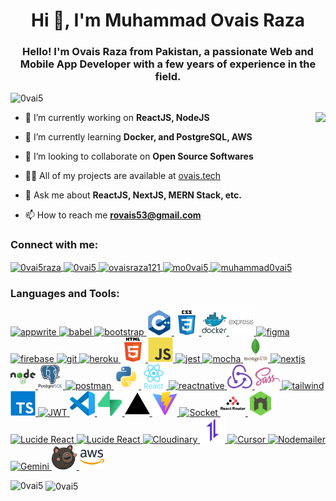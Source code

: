 <h1 align="center">Hi 👋, I'm Muhammad Ovais Raza</h1>
<h3 align="center">Hello! I'm Ovais Raza from Pakistan, a passionate Web and Mobile App Developer
  with a few years of experience in the field.</h3>

<div>
  <p align="left">
    <img
      src="https://komarev.com/ghpvc/?username=0vai5&label=Profile%20views&color=0e75b6&style=flat"
      alt="0vai5" />
  </p>
  <p align="left">
    <img align="right"
      src="https://wakatime.com/badge/user/bc5d206c-0c30-4b76-925b-969fe55c64a1.svg" />
  </p>
</div>


- 🔭 I’m currently working on **ReactJS, NodeJS**

- 🌱 I’m currently learning **Docker, and PostgreSQL, AWS**

- 👯 I’m looking to collaborate on **Open Source Softwares**

- 👨‍💻 All of my projects are available at [ovais.tech](Https://ovais.tech)

- 💬 Ask me about **ReactJS, NextJS, MERN Stack, etc.**

- 📫 How to reach me **rovais53@gmail.com**

<h3 align="left">Connect with me:</h3>
<p align="left">
  <a href="https://twitter.com/0vai5raza" target="blank">
    <img align="center"
      src="https://raw.githubusercontent.com/rahuldkjain/github-profile-readme-generator/master/src/images/icons/Social/twitter.svg"
      alt="0vai5raza" height="30" width="40" />
  </a>
  <a href="https://linkedin.com/in/0vai5" target="blank">
    <img align="center"
      src="https://raw.githubusercontent.com/rahuldkjain/github-profile-readme-generator/master/src/images/icons/Social/linked-in-alt.svg"
      alt="0vai5" height="30" width="40" />
  </a>
  <a href="https://fb.com/ovaisraza121" target="blank">
    <img align="center"
      src="https://raw.githubusercontent.com/rahuldkjain/github-profile-readme-generator/master/src/images/icons/Social/facebook.svg"
      alt="ovaisraza121" height="30" width="40" />
  </a>
  <a href="https://instagram.com/mo0vai5" target="blank">
    <img align="center"
      src="https://raw.githubusercontent.com/rahuldkjain/github-profile-readme-generator/master/src/images/icons/Social/instagram.svg"
      alt="mo0vai5" height="30" width="40" />
  </a>
  <a href="https://www.leetcode.com/muhammad0vai5" target="blank">
    <img align="center"
      src="https://raw.githubusercontent.com/rahuldkjain/github-profile-readme-generator/master/src/images/icons/Social/leet-code.svg"
      alt="muhammad0vai5" height="30" width="40" />
  </a>
</p>

<h3 align="left">Languages and Tools:</h3>
<p align="left">
  <a href="https://appwrite.io" target="_blank" rel="noreferrer">
    <img src="https://www.vectorlogo.zone/logos/appwriteio/appwriteio-icon.svg" alt="appwrite"
      width="40" height="40" />
  </a>
  <a href="https://babeljs.io/" target="_blank" rel="noreferrer">
    <img src="https://babeljs.io/img/babel.svg" alt="babel" width="40" height="40" />
  </a>
  <a href="https://getbootstrap.com" target="_blank" rel="noreferrer">
    <img src="https://getbootstrap.com/docs/5.3/assets/brand/bootstrap-logo-shadow.png"
      alt="bootstrap" width="50" height="40" />
  </a>
  <a href="https://www.w3schools.com/cpp/" target="_blank" rel="noreferrer">
    <img
      src="https://raw.githubusercontent.com/devicons/devicon/master/icons/cplusplus/cplusplus-original.svg"
      alt="cplusplus" width="40" height="40" />
  </a>
  <a href="https://www.w3schools.com/css/" target="_blank" rel="noreferrer">
    <img
      src="https://raw.githubusercontent.com/devicons/devicon/master/icons/css3/css3-original-wordmark.svg"
      alt="css3" width="40" height="40" />
  </a>
  <a href="https://www.docker.com/" target="_blank" rel="noreferrer">
    <img
      src="https://raw.githubusercontent.com/devicons/devicon/master/icons/docker/docker-original-wordmark.svg"
      alt="docker" width="40" height="40" />
  </a>
  <a href="https://expressjs.com" target="_blank" rel="noreferrer">
    <img
      src="https://raw.githubusercontent.com/devicons/devicon/master/icons/express/express-original-wordmark.svg"
      alt="express" width="40" height="40" />
  </a>
  <a href="https://www.figma.com/" target="_blank" rel="noreferrer">
    <img src="https://www.vectorlogo.zone/logos/figma/figma-icon.svg" alt="figma" width="40"
      height="40" />
  </a>
  <a href="https://firebase.google.com/" target="_blank" rel="noreferrer">
    <img src="https://www.gstatic.com/mobilesdk/240501_mobilesdk/firebase_28dp.png" alt="firebase"
      width="40" height="40" />
  </a>
  <a href="https://git-scm.com/" target="_blank" rel="noreferrer">
    <img src="https://www.vectorlogo.zone/logos/git-scm/git-scm-icon.svg" alt="git" width="40"
      height="40" />
  </a>
  <a href="https://heroku.com" target="_blank" rel="noreferrer">
    <img src="https://www.vectorlogo.zone/logos/heroku/heroku-icon.svg" alt="heroku" width="40"
      height="40" />
  </a>
  <a href="https://www.w3.org/html/" target="_blank" rel="noreferrer">
    <img
      src="https://raw.githubusercontent.com/devicons/devicon/master/icons/html5/html5-original-wordmark.svg"
      alt="html5" width="40" height="40" />
  </a>
  <a href="https://developer.mozilla.org/en-US/docs/Web/JavaScript" target="_blank" rel="noreferrer">
    <img
      src="https://raw.githubusercontent.com/devicons/devicon/master/icons/javascript/javascript-original.svg"
      alt="javascript" width="40" height="40" />
  </a>
  <a href="https://jestjs.io" target="_blank" rel="noreferrer">
    <img src="https://www.vectorlogo.zone/logos/jestjsio/jestjsio-icon.svg" alt="jest" width="40"
      height="40" />
  </a>
  <a href="https://mochajs.org" target="_blank" rel="noreferrer">
    <img src="https://www.vectorlogo.zone/logos/mochajs/mochajs-icon.svg" alt="mocha" width="40"
      height="40" />
  </a>
  <a href="https://www.mongodb.com/" target="_blank" rel="noreferrer">
    <img
      src="https://raw.githubusercontent.com/devicons/devicon/master/icons/mongodb/mongodb-original-wordmark.svg"
      alt="mongodb" width="40" height="40" />
  </a>
  <a href="https://nextjs.org/" target="_blank" rel="noreferrer">
    <img src="https://cdn.worldvectorlogo.com/logos/nextjs-2.svg" alt="nextjs" width="40"
      height="40" />
  </a>
  <a href="https://nodejs.org" target="_blank" rel="noreferrer">
    <img
      src="https://raw.githubusercontent.com/devicons/devicon/master/icons/nodejs/nodejs-original-wordmark.svg"
      alt="nodejs" width="40" height="40" />
  </a>
  <a href="https://www.postgresql.org" target="_blank" rel="noreferrer">
    <img
      src="https://raw.githubusercontent.com/devicons/devicon/master/icons/postgresql/postgresql-original-wordmark.svg"
      alt="postgresql" width="40" height="40" />
  </a>
  <a href="https://postman.com" target="_blank" rel="noreferrer">
    <img src="https://www.vectorlogo.zone/logos/getpostman/getpostman-icon.svg" alt="postman"
      width="40" height="40" />
  </a>
  <a href="https://www.python.org" target="_blank" rel="noreferrer">
    <img
      src="https://raw.githubusercontent.com/devicons/devicon/master/icons/python/python-original.svg"
      alt="python" width="40" height="40" />
  </a>
  <a href="https://reactjs.org/" target="_blank" rel="noreferrer">
    <img
      src="https://raw.githubusercontent.com/devicons/devicon/master/icons/react/react-original-wordmark.svg"
      alt="react" width="40" height="40" />
  </a>
  <a href="https://reactnative.dev/" target="_blank" rel="noreferrer">
    <img src="https://reactnative.dev/img/header_logo.svg" alt="reactnative" width="40" height="40" />
  </a>
  <a href="https://redux.js.org" target="_blank" rel="noreferrer">
    <img
      src="https://raw.githubusercontent.com/devicons/devicon/master/icons/redux/redux-original.svg"
      alt="redux" width="40" height="40" />
  </a>
  <a href="https://sass-lang.com" target="_blank" rel="noreferrer">
    <img
      src="https://raw.githubusercontent.com/devicons/devicon/master/icons/sass/sass-original.svg"
      alt="sass" width="40" height="40" />
  </a>
  <a href="https://tailwindcss.com/" target="_blank" rel="noreferrer">
    <img src="https://tailwindcss.com/_next/static/media/tailwindcss-mark.d52e9897.svg"
      alt="tailwind" width="40" height="40" />
  </a>
  <a href="https://www.typescriptlang.org/" target="_blank" rel="noreferrer">
    <img
      src="https://raw.githubusercontent.com/devicons/devicon/master/icons/typescript/typescript-original.svg"
      alt="typescript" width="40" height="40" />
  </a>
  <a href="https://jwt.io">
    <img src="https://jwt.io/img/pic_logo.svg" alt="JWT" width="40" height="40" />
  </a>
  <a href="https://code.visualstudio.com/">
    <img
      src="https://raw.githubusercontent.com/devicons/devicon/ca28c779441053191ff11710fe24a9e6c23690d6/icons/vscode/vscode-original.svg"
      alt="VSCODE" width="40" height="40" />
  </a>
  <a href="https://supabase.com/">
    <img
      src="https://raw.githubusercontent.com/devicons/devicon/ca28c779441053191ff11710fe24a9e6c23690d6/icons/supabase/supabase-original.svg"
      alt="SUPABASE" width="40" height="40" />
  </a>
  <a href="https://vercel.com/">
    <img
      src="https://raw.githubusercontent.com/devicons/devicon/ca28c779441053191ff11710fe24a9e6c23690d6/icons/vercel/vercel-original.svg"
      alt="Vercel" width="40" height="40" />
  </a>
  <a href="https://vite.dev/">
    <img
      src="https://raw.githubusercontent.com/devicons/devicon/ca28c779441053191ff11710fe24a9e6c23690d6/icons/vitejs/vitejs-original.svg"
      alt="Vercel" width="40" height="40" />
  </a>
  <a href="https://socket.io/">
    <img src="https://socket.io/images/logo-dark.svg" alt="Socket" width="40" height="40" />
  </a>
  <a href="https://reactrouter.com/" target="_blank" rel="noreferrer">
    <img
      src="https://raw.githubusercontent.com/devicons/devicon/6910f0503efdd315c8f9b858234310c06e04d9c0/icons/reactrouter/reactrouter-original-wordmark.svg"
      alt="React-Router-Dom" width="40" height="40" />
    <a href="https://nodemon.io/" target="_blank" rel="noreferrer">
      <img
        src="https://raw.githubusercontent.com/devicons/devicon/ca28c779441053191ff11710fe24a9e6c23690d6/icons/nodemon/nodemon-original.svg"
        alt="Nodemon" width="40" height="40" />
    </a>
    <a href="https://lucide.dev/" target="_blank" rel="noreferrer">
      <img src="https://lucide.dev/logo.dark.svg" alt="Lucide React" width="40" height="40" />
    </a>
    <a href="https://ui.shadcn.com/" target="_blank" rel="noreferrer">
      <img
        src="https://mediaresource.sfo2.digitaloceanspaces.com/wp-content/uploads/2024/04/20161105/shadcn-ui-logo-EF735EC0E5-seeklogo.com.png"
        alt="Lucide React" width="40" height="40" />
    </a>
    <a href="https://cloudinary.com/" target="_blank" rel="noreferrer">
      <img
        src="https://appexchange.salesforce.com/image_host/2b53bb52-3256-4cdb-860b-cbe896427aeb.png"
        alt="Cloudinary" width="40" height="40" />
    </a>
    <a href="https://axios-http.com/" target="_blank" rel="noreferrer">
      <img
        src="https://raw.githubusercontent.com/devicons/devicon/6910f0503efdd315c8f9b858234310c06e04d9c0/icons/axios/axios-plain.svg"
        alt="Axios" width="40" height="40" />
    </a>
    <a href="https://cursor.com/" target="_blank" rel="noreferrer">
      <img
        src="https://www.cursor.com/assets/images/logo.svg"
        alt="Cursor" width="40" height="40" />
    </a>
    <a href="https://nodemailer.com/" target="_blank" rel="noreferrer">
      <img
        src="https://nodemailer.com/img/nm_logo_200x136.png"
        alt="Nodemailer" width="40" height="40" />
    </a>
    <a href="https://gemini.google.com/" target="_blank" rel="noreferrer">
      <img
        src="https://static.vecteezy.com/system/resources/previews/055/687/063/non_2x/circle-gemini-google-icon-symbol-logo-free-png.png"
        alt="Gemini" width="40" height="40" />
    </a>
    <a href="https://zustand-demo.pmnd.rs/" target="_blank" rel="noreferrer">
      <img
        src="https://raw.githubusercontent.com/devicons/devicon/54cfe13ac10eaa1ef817a343ab0a9437eb3c2e08/icons/zustand/zustand-original.svg"
        alt="Zustand" width="40" height="40" />
    </a>
    <a href="https://aws.amazon.com" target="_blank" rel="noreferrer">
      <img
        src="https://raw.githubusercontent.com/devicons/devicon/54cfe13ac10eaa1ef817a343ab0a9437eb3c2e08/icons/amazonwebservices/amazonwebservices-original-wordmark.svg"
        alt="AWS" width="40" height="40" />
    </a>
</p>

<p>
  <img align="left"
    src="https://github-readme-stats.vercel.app/api/top-langs?username=0vai5&show_icons=true&locale=en&layout=compact"
    alt="0vai5" />
</p>

<p>&nbsp;<img align="center"
    src="https://github-readme-stats.vercel.app/api?username=0vai5&show_icons=true&locale=en"
    alt="0vai5" /></p>
